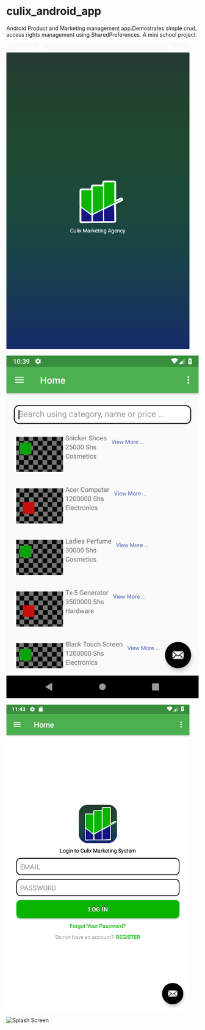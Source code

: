 # culix_android_app
Android Product and Marketing management app.Demostrates simple crud, access rights management using SharedPreferences. A mini school project.


![Splash Screen](Culix/splash_screen.png) 

![Splash Screen](Culix/products.png)

![Splash Screen](Culix/login_screen.png) 

![Splash Screen](Culix/register_screen.png)
